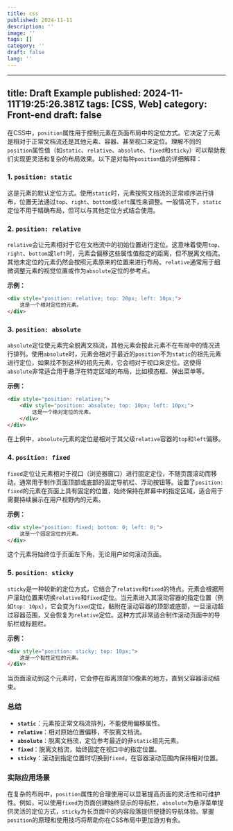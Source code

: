 ```yaml
---
title: css
published: 2024-11-11
description: ''
image: ''
tags: []
category: ''
draft: false 
lang: ''
---
```

---
title: Draft Example
published: 2024-11-11T19:25:26.381Z
tags: [CSS, Web]
category: Front-end
draft: false
---


在CSS中，`position`属性用于控制元素在页面布局中的定位方式。它决定了元素是相对于正常文档流还是其他元素、容器、甚至视口来定位。理解不同的`position`属性值（如`static`、`relative`、`absolute`、`fixed`和`sticky`）可以帮助我们实现更灵活和复杂的布局效果。以下是对每种`position`值的详细解释：

### 1. `position: static`

这是元素的默认定位方式。使用`static`时，元素按照文档流的正常顺序进行排布，位置无法通过`top`、`right`、`bottom`或`left`属性来调整。一般情况下，`static`定位不用于精确布局，但可以与其他定位方式结合使用。

### 2. `position: relative`

`relative`会让元素相对于它在文档流中的初始位置进行定位。这意味着使用`top`、`right`、`bottom`或`left`时，元素会偏移这些属性值指定的距离，但不脱离文档流。其他未定位的元素仍然会按照元素原来的位置来进行布局。`relative`通常用于细微调整元素的视觉位置或作为`absolute`定位的参考点。

**示例：**

```html
<div style="position: relative; top: 20px; left: 10px;">
    这是一个相对定位的元素。
</div>
```

### 3. `position: absolute`

`absolute`定位使元素完全脱离文档流，其他元素会按此元素不在布局中的情况进行排列。使用`absolute`时，元素会相对于最近的`position`不为`static`的祖先元素进行定位，如果找不到这样的祖先元素，它会相对于视口来定位。这使得`absolute`非常适合用于悬浮在特定区域的布局，比如模态框、弹出菜单等。

**示例：**

```html
<div style="position: relative;">
    <div style="position: absolute; top: 10px; left: 10px;">
        这是一个绝对定位的元素。
    </div>
</div>
```

在上例中，`absolute`元素的定位是相对于其父级`relative`容器的`top`和`left`偏移。

### 4. `position: fixed`

`fixed`定位让元素相对于视口（浏览器窗口）进行固定定位，不随页面滚动而移动。通常用于制作页面顶部或底部的固定导航栏、浮动按钮等。设置了`position: fixed`的元素在页面上具有固定的位置，始终保持在屏幕中的指定区域，适合用于需要持续展示在用户视野内的元素。

**示例：**

```html
<div style="position: fixed; bottom: 0; left: 0;">
    这是一个固定定位的元素。
</div>
```

这个元素将始终位于页面左下角，无论用户如何滚动页面。

### 5. `position: sticky`

`sticky`是一种较新的定位方式，它结合了`relative`和`fixed`的特点。元素会根据用户滚动位置来切换`relative`和`fixed`定位。当元素进入其滚动容器的指定位置（例如`top: 10px`），它会变为`fixed`定位，黏附在滚动容器的顶部或底部，一旦滚动超过容器范围，又会恢复为`relative`定位。这种方式非常适合制作滚动页面中的导航栏或标题栏。

**示例：**

```html
<div style="position: sticky; top: 10px;">
    这是一个黏性定位的元素。
</div>
```

当页面滚动到这个元素时，它会停在距离顶部10像素的地方，直到父容器滚动结束。

### 总结

- **`static`**：元素按正常文档流排列，不能使用偏移属性。
- **`relative`**：相对原始位置偏移，不脱离文档流。
- **`absolute`**：脱离文档流，定位参考最近的非`static`祖先元素。
- **`fixed`**：脱离文档流，始终固定在视口中的指定位置。
- **`sticky`**：滚动到指定位置时切换到`fixed`，在容器滚动范围内保持相对位置。

### 实际应用场景

在复杂的布局中，`position`属性的合理使用可以显著提高页面的灵活性和可维护性。例如，可以使用`fixed`为页面创建始终显示的导航栏，`absolute`为悬浮菜单提供灵活的定位方式，`sticky`为长页面中的内容段落提供便捷的导航体验。掌握`position`的原理和使用技巧将帮助你在CSS布局中更加游刃有余。